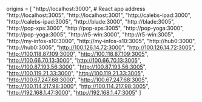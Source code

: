 
origins = [
    "http://localhost:3000",  # React app address
    "http://localhost:3005",
    "http://localhost:3001",
    "http://calebs-ipad:3000",
    "http://calebs-ipad:3005",
    "http://blade:3000",
    "http://blade:3005",
    "http://pop-xps:3000",
    "http://pop-xps:3005",
    "http://pop-yoga:3000",
    "http://pop-yoga:3005",
    "http://r5-win:3000",
    "http://r5-win:3005",
    "http://my-infos-s10:3000",
    "http://my-infos-s10:3005",
    "http://hub0:3000",
    "http://hub0:3005",
    "http://100.126.14.72:3000",
    "http://100.126.14.72:3005",
    "http://100.118.87.109:3000",
    "http://100.118.87.109:3005",
    "http://100.66.70.13:3000",
    "http://100.66.70.13:3005",
    "http://100.87.193.56:3000",
    "http://100.87.193.56:3005",
    "http://100.119.21.33:3000",
    "http://100.119.21.33:3005",
    "http://100.67.247.68:3000",
    "http://100.67.247.68:3005",
    "http://100.114.217.98:3000",
    "http://100.114.217.98:3005",
    "http://192.168.1.47:3000",
    "http://192.168.1.47:3005"
]